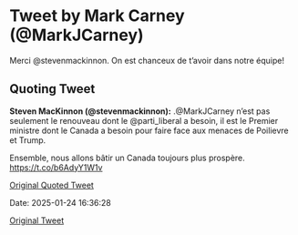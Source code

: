 # Tweet by Mark Carney (@MarkJCarney)

Merci @stevenmackinnon. On est chanceux de t’avoir dans notre équipe!

## Quoting Tweet

**Steven MacKinnon (@stevenmackinnon):** .@MarkJCarney n’est pas seulement le renouveau dont le @parti_liberal a besoin, il est le Premier ministre dont le Canada a besoin pour faire face aux menaces de Poilievre et Trump. 

Ensemble, nous allons bâtir un Canada toujours plus prospère. https://t.co/b6AdyY1W1v

[Original Quoted Tweet](https://x.com/stevenmackinnon/status/1882809444700184749)

Date: 2025-01-24 16:36:28

[Original Tweet](https://x.com/MarkJCarney/status/1882829836030480454)
